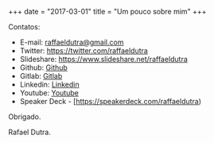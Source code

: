 +++
date = "2017-03-01"
title = "Um pouco sobre mim"
+++

Contatos:

- E-mail: <a href="mailto:raffaeldutra@gmail.com?Subject=Contato via site">raffaeldutra@gmail.com</a>  
- Twitter: <a href="https://twitter.com/raffaeldutra">https://twitter.com/raffaeldutra</a>  
- Slideshare: <a href="https://www.slideshare.net/raffaeldutra">https://www.slideshare.net/raffaeldutra</a> 
- Github: <a href="https://github.com/raffaeldutra">Github</a>
- Gitlab: <a href="https://gitlab.com/raffaeldutra">Gitlab</a>
- Linkedin: <a href="https://linkedin.com/in/rafaeldutra">Linkedin</a>
- Youtube: <a href="https://youtube.com/raffaeldutra/watch?v=jXqfY0Nn53Q&list=PLZJThJjvPpHlgV4AjZDstipTZhEuV_OIz">Youtube</a>
- Speaker Deck - [https://speakerdeck.com/raffaeldutra)

Obrigado.

Rafael Dutra.
